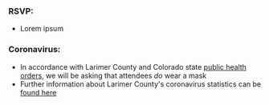 <link rel="stylesheet" type="text/css" media="all" href="markdown_styles.css" />

### RSVP:
* Lorem ipsum

### Coronavirus:
* In accordance with Larimer County and Colorado state [public health orders](https://www.larimer.org/health/communicable-disease/coronavirus-covid-19/covid-19-public-health-orders-press-releases-and), we will be asking that attendees *do* wear a mask
* Further information about Larimer County's coronavirus statistics can be [found here](https://www.larimer.org/health/communicable-disease/coronavirus-covid-19/larimer-county-positive-covid-19-numbers)
